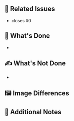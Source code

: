 ## 🔗 Related Issues
<!-- Please list any related Issues or Issues that will be resolved by this PR -->
- closes #0

## 🙌 What's Done
<!-- What has been done in this Pull Request? -->
- 

## ✍️ What's Not Done
<!-- What is not done in this Pull Request? If none, write "None". -->
- 

## 🖼️ Image Differences
<!-- Attach Before and After capture images or videos if there are UI changes. -->


## 📝 Additional Notes
<!-- Additional information for reviewers, such as concerns or notes for the implementation. -->


